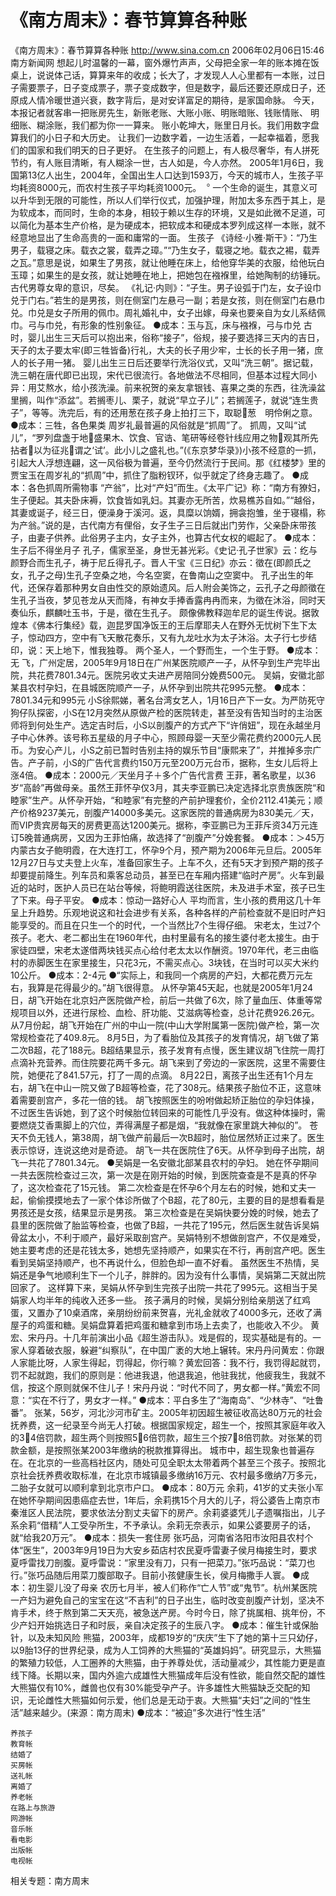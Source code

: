 # 《南方周末》：春节算算各种账

《南方周末》：春节算算各种账
http://www.sina.com.cn 2006年02月06日15:46 南方新闻网
想起儿时温馨的一幕，窗外爆竹声声，父母把全家一年的账本摊在饭桌上，说说体己话，算算来年的收成；长大了，才发现人人心里都有一本账，过日子需要票子，日子变成票子，票子变成数字，但是数字，最后还要还原成日子，还原成人情冷暖世道兴衰，数字背后，是对安详富足的期待，是家国命脉。
今天，本报记者就客串一把账房先生，新账老账、大账小账、明账暗账、钱账情账、
明细账、糊涂账，我们都为你一一算来。
账小乾坤大，账里日月长。我们用数字盘算我们的小日子和大历史。
让我们一边数字着，一边生活着，一起幸福着，愿我们的国家和我们明天的日子更好。
在生孩子的问题上，有人极尽奢华，有人拼死节约，有人账目清晰，有人糊涂一世，古人如是，今人亦然。
2005年1月6日，我国第13亿人出生，2004年，全国出生人口达到1593万，今天的城市人，生孩子平均耗资8000元，而农村生孩子平均耗资1000元。︒
一个生命的诞生，其意义可以升华到无限的可能性，所以人们举行仪式，加强护理，附加太多东西于其上，是为软成本，而同时，生命的本身，相较于赖以生存的环境，又是如此微不足道，可以简化为基本生产价格，是为硬成本，把软成本和硬成本罗列成这样一本账，就不经意地显出了生命高贵的一面和庸常的一面。
生孩子
《诗经·小雅·斯干》：“乃生男子，载寝之床。载衣之裳，载弄之璋。”“乃生女子，载寝之地。载衣之裼，载弄之瓦。”意思是说，如果生了男孩，就让他睡在床上，给他穿华美的衣服，给他玩白玉璋；如果生的是女孩，就让她睡在地上，把她包在襁褓里，给她陶制的纺锤玩。古代男尊女卑的意识，尽矣。
《礼记·内则》：“子生。男子设弧于门左，女子设巾兑于门右。”若生的是男孩，则在侧室门左悬弓一副；若是女孩，则在侧室门右悬巾兑。巾兑是女子所用的佩巾。周礼婚礼中，女子出嫁，母亲也要亲自为女儿系结佩巾。弓与巾兑，有形象的性别象征。
●成本：玉与瓦，床与襁褓，弓与巾兑
古时，婴儿出生三天后可以抱出来，俗称“接子”，俗规，接子要选择三天内的吉日，天子的太子要太牢(即三牲皆备)行礼，大夫的长子用少牢，士长的长子用一猪，庶人的长子用一猪。
婴儿出生三日后还要举行洗浴仪式，又叫“洗三朝”。据记载，洗三朝在唐代即已出现，宋代已很流行。各地做法不尽相同，但基本过程大同小异：用艾熬水，给小孩洗澡。前来祝贺的亲友拿银钱、喜果之类的东西，往洗澡盆里搁，叫作“添盆”。若搁枣儿、栗子，就说“早立子儿”；若搁莲子，就说“连生贵子”，等等。洗完后，有的还用葱在孩子身上拍打三下，取聪葱　明伶俐之意。
●成本：三牲，各色果类
周岁礼最普遍的风俗就是“抓周”了。 抓周，又叫“试儿”，“罗列盘盏于地盛果木、饮食、官诰、笔研等经卷针线应用之物观其所先拈者以为征兆谓之‘试’。此小儿之盛礼也。”(《东京梦华录》)小孩不经意的一抓，引起大人浮想连翩，这一风俗极为普遍，至今仍然流行于民间。那《红楼梦》里的贾宝玉在周岁礼的“抓周”中，抓住了脂粉钗环，似乎就定了终身志趣了。
●成本：各色抓周所需物事
“产翁”，比对“产妇”而生。《太平广记》称：“南方有獠妇，生子便起。其夫卧床褥，饮食皆如乳妇。其妻亦无所苦，炊易樵苏自如。”“越俗，其妻或诞子，经三日，便澡身于溪河。返，具糜以饷婿，拥衾抱雏，坐于寝榻，称为产翁。”说的是，古代南方有俚俗，女子生子三日后就出门劳作，父亲卧床带孩子，由妻子供养。此俗男子主内，女子主外，也算古代女权的崛起了。
●成本：生子后不得坐月子
孔子，儒家至圣，身世无甚光彩。《史记·孔子世家》云：纥与颜野合而生孔子，祷于尼丘得孔子。晋人干宝《三日纪》亦云：徵在(即颜氏之女，孔子之母)生孔子空桑之地，今名空窦，在鲁南山之空窦中。
孔子出生的年代，还保存着那种男女自由性交的原始遗风。后人附会美饰之，云孔子之母颜徵在生孔子当夜，梦见苍龙从天而降，有神女手捧香露冉冉而来，为徵在沐浴，同时天奏仙乐，麒麟吐玉书，于是，徵在生孔子。
颇像佛教释迦牟尼的诞生传说。据敦煌本《佛本行集经》载，迦昆罗国净饭王的王后摩耶夫人在野外无忧树下生下太子，惊动四方，空中有飞天散花奏乐，又有九龙吐水为太子沐浴。太子行七步结印，说：天上地下，惟我独尊。
两个圣人，一个野而生，一个生于野。
●成本：无
飞，广州定居，2005年9月18日在广州某医院顺产一子，从怀孕到生产完毕出院，共花费7801.34元。医院另收丈夫进产房陪同分娩费500元。
吴娟，安徽北部某县农村孕妇，在县城医院顺产一子，从怀孕到出院共花995元整。
●成本：7801.34元和995元
小S徐熙娣，著名台湾女艺人，1月16日产下一女。为严防死守狗仔队探密，小S在12月突然从原做产检的医院转走，甚至没有告知当时的主治医师将到何处生产。选定吉时后，小S以剖腹产的方式产下“许俏妞”，现在永越坐月子中心休养。该号称五星级的月子中心，照顾母婴一天至少需花费约2000元人民币。为安心产儿，小S之前已暂时告别主持的娱乐节目“康熙来了”，并推掉多宗广告。产子前，小S的广告代言费约150万元至200万元台币，据称，生女儿后将上涨4倍。
●成本：2000元／天坐月子＋多个广告代言费
王菲，著名歌星，以36岁“高龄”再做母亲。虽然王菲怀孕仅3月，其夫李亚鹏已决定选择北京贵族医院“和睦家”生产。从怀孕开始，“和睦家”有完整的产前护理套价，全价2112.41美元；顺产价格9237美元，剖腹产14000多美元。这家医院的普通病房为830美元／天，而VIP贵宾房每天的房费更高达1200美元。据称，李亚鹏已为王菲斥资34万元连订5晚普通病房，又因为王菲怕痛，故选择了“剖腹产”分娩套餐。
●成本：＞45万
内蒙古女子鲍明霞，在大连打工，怀孕9个月，预产期为2006年元旦后。2005年12月27日与丈夫登上火车，准备回家生子。上车不久，还有5天才到预产期的孩子却要提前降生。列车员和乘客总动员，甚至已在车厢内搭建“临时产房”。火车到最近的站时，医护人员已在站台等候，将鲍明霞送往医院，未及进手术室，孩子已生了下来。母子平安。
●成本：惊动一路好心人
平均而言，生小孩的费用这几十年呈上升趋势。乐观地说这和社会进步有关系，各种各样的产前检查就不是旧时产妇能享受的。而且在只生一个的时代，一个当然比7个生得仔细。
宋老太，生过7个孩子。老大、老二都出生在1960年代，由村里最有名的接生婆付老太接生。由于家徒四壁，宋老太遂借两块钱买点心给付老太太以作酬资。1970年代，老三由临村的赤脚医生在家里接生，只花3元，不需买点心。3块钱，在当时可以买大米约10公斤。
●成本：2-4元
●“实际上，和我同一个病房的产妇，大都花费万元左右，我算是花得最少的。”胡飞很得意。
从怀孕第45天起，也就是2005年1月24日，胡飞开始在北京妇产医院做产检，前后一共做了6次，除了量血压、体重等常规项目以外，还进行尿检、血检、肝功能、艾滋病等检查，总计花费926.26元。
从7月份起，胡飞开始在广州的中山一院(中山大学附属第一医院)做产检，第一次常规检查花了409.8元。
8月5日，为了看胎位及其孩子的发育情况，胡飞做了第二次B超，花了188元。B超结果显示，孩子发育有点慢，医生建议胡飞住院一周打点滴补充营养。而住院要花两千多元。胡飞来到了旁边的一家医院，这里不需要住院，她便花了841.57元，打了一周的点滴。
8月22日，离孩子出生还有1个月左右，胡飞在中山一院又做了B超等检查，花了308元。结果孩子胎位不正，这意味着需要剖宫产，多花一倍的钱。
胡飞按照医生的吩咐做起矫正胎位的孕妇体操，不过医生告诉她，到了这个时候胎位转回来的可能性几乎没有。做这种体操时，需要燃烧艾香熏脚上的穴位，弄得满屋子都是烟，“我就像在家里跳大神似的”。
苍天不负无钱人，第38周，胡飞做产前最后一次B超时，胎位居然矫正过来了。医生表示惊讶，连说这绝对是奇迹。
胡飞一共在医院住了6天。从怀孕到母子出院，胡飞一共花了7801.34元。
●吴娟是一名安徽北部某县农村的孕妇。
她在怀孕期间一共去医院检查过三次，第一次是在刚开始的时候，到医院查查是不是真的怀孕了，这次检查花了15元钱。
第二次检查是在怀孕6个月左右的时候，她和丈夫一起，偷偷摸摸地去了一家个体诊所做了个B超，花了80元，主要的目的是想看看是男孩还是女孩，结果显示是男孩。
第三次检查是在吴娟快要分娩的时候，她去了县里的医院做了胎监等检查，也做了B超，一共花了195元，然后医生就告诉吴娟骨盆太小，不利于顺产，最好采取剖宫产。吴娟特别不想做剖宫产，不仅是难受，她主要考虑的还是花钱太多，她想先坚持顺产，如果实在不行，再剖宫产吧。医生看到吴娟坚持顺产，也不再说什么，但脸色却一直不好看。
虽然医生不热情，吴娟还是争气地顺利生下一个儿子，胖胖的。因为没有什么事情，吴娟第二天就出院回家了。
这样算下来，吴娟从怀孕到生完孩子出院一共花了995元。这相当于吴娟家人均半年的纯收入还多一些。
孩子满月的时候，吴娟分别给亲朋送了红鸡蛋，又置办了10桌酒席，亲朋纷纷前来贺喜，光礼金就收了4000多元，还收了满屋子的鸡蛋和糖。吴娟盘算着把鸡蛋和糖拿到市场上去卖了，也能收入不少。
黄宏、宋丹丹。十几年前演出小品《超生游击队》。戏是假的，现实基础是有的。一家人穿着破衣服，躲避“纠察队”，在中国广袤的大地上辗转。宋丹丹问黄宏：你跟人家能比呀，人家生得起，罚得起，你行嘛？黄宏回答：我不行，我罚得起就罚，罚不起就跑，我们的原则是：他进我退，他退我追，他驻我扰，他疲我生，我就不信，按这个原则就保不住儿子！宋丹丹说：“时代不同了，男女都一样。”黄宏不同意：“实在不行了，男女才一样。”
●成本：平白多生了“海南岛”、“少林寺”、“吐鲁番”。
张某，56岁，河北沙河市矿主。2005年初因超生被征收高达80万元的社会抚养费，这一纪录至今尚无人打破。根据国家规定，超生一个，按照其家庭年收入的34倍罚款，超生两个则按照56倍罚款，超生三个按78倍罚款。对张某的罚款金额，是按照张某2003年缴纳的税款推算得出。
城市中，超生现象也普遍存在。在北京的一些高档社区内，随处可见全职太太带着两个甚至三个孩子。按照北京社会抚养费收取标准，在北京市城镇最多缴纳16万元、农村最多缴纳7万多元，二胎子女就可以顺利拿到北京市户口。
●成本：80万元
余莉，41岁的丈夫张小军在她怀孕期间因患癌症去世，1年后，余莉携15个月大的儿子，将公婆告上南京市秦淮区人民法院，要求依法分割丈夫留下的房产。余莉婆婆凭儿子遗嘱指出，儿子系余莉“借精”人工受孕所生，不予承认。余莉无奈表示，如果公婆要房子的话，就“给我20万元”。
●成本：损失一套住房
张巧品，河南省洛阳市汝阳县农村个体“医生”，2003年9月19日为大安乡茹店村农民夏呼雷妻子侯月梅接生时，要求夏呼雷找刀剖腹。夏呼雷说：“家里没有刀，只有一把菜刀。”张巧品说：“菜刀也行。”张巧品随后用菜刀腹部取子。目前小孩健康生长，侯月梅撒手人寰。
●成本：初生婴儿没了母亲
农历七月半，被人们称作“亡人节”或“鬼节”。杭州某医院一产妇为避免自己的宝宝在这“不吉利”的日子出生，临时改变剖腹产计划，坚决不肯手术，终于熬到第二天天亮，被急送产房。今时今日，除了挑属相、挑年份，不少产妇开始挑选日子和时辰，亲自决定孩子的生辰八字。
●成本：催生针或保胎针，以及未知风险
熊猫，2003年，成都19岁的“庆庆”生下了她的第十三只幼仔，以9胎13仔的世界纪录，成为人工饲养的大熊猫的“英雄妈妈”。研究显示，大熊猫的繁殖力较低，人工圈养的大熊猫，由于养尊处优，活动量减少，其性能力更是直线下降。长期以来，国内外逾六成雄性大熊猫成年后没有性欲，能自然交配的雄性大熊猫仅有10%，雌兽也仅有30%能受孕产子。许多雄性大熊猫缺乏交配的知识，无论雌性大熊猫如何示爱，他们总是无动于衷。大熊猫“夫妇”之间的“性生活”越来越少。(来源：南方周末)
●成本：“被迫”多次进行“性生活”

    养孩子
    教育帐
    结婚了
    买房帐
    送礼帐
    离婚了
    养老帐
    在路上与旅游
    网游帐
    音乐帐
    看电影
    出版帐
    电视帐
相关专题：南方周末 

